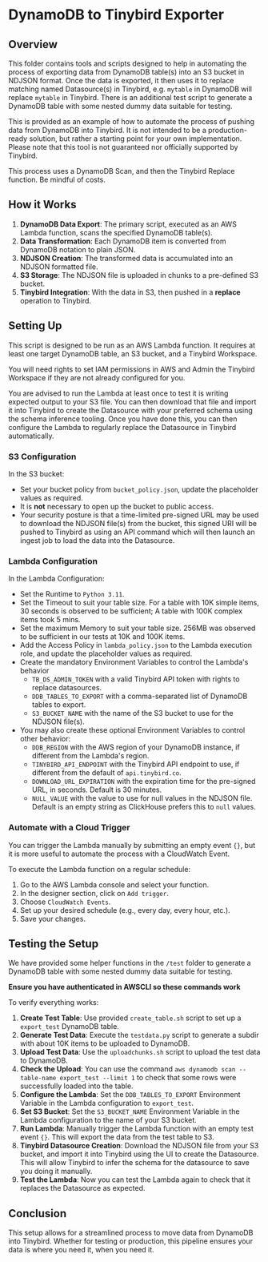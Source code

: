 # DynamoDB to Tinybird Exporter

## Overview

This folder contains tools and scripts designed to help in automating the process of exporting data from DynamoDB table(s) into an S3 bucket in NDJSON format. Once the data is exported, it then uses it to replace matching named Datasource(s) in Tinybird, e.g. `mytable` in DynamoDB will replace `mytable` in Tinybird. There is an additional test script to generate a DynamoDB table with some nested dummy data suitable for testing.

This is provided as an example of how to automate the process of pushing data from DynamoDB into Tinybird. It is not intended to be a production-ready solution, but rather a starting point for your own implementation. Please note that this tool is not guaranteed nor officially supported by Tinybird.

This process uses a DynamoDB Scan, and then the Tinybird Replace function. Be mindful of costs.

## How it Works

1. **DynamoDB Data Export**: The primary script, executed as an AWS Lambda function, scans the specified DynamoDB table(s).
2. **Data Transformation**: Each DynamoDB item is converted from DynamoDB notation to plain JSON.
3. **NDJSON Creation**: The transformed data is accumulated into an NDJSON formatted file.
4. **S3 Storage**: The NDJSON file is uploaded in chunks to a pre-defined S3 bucket.
5. **Tinybird Integration**: With the data in S3, then pushed in a **replace** operation to Tinybird.

## Setting Up

This script is designed to be run as an AWS Lambda function. It requires at least one target DynamoDB table, an S3 bucket, and a Tinybird Workspace. 

You will need rights to set IAM permissions in AWS and Admin the Tinybird Workspace if they are not already configured for you.

You are advised to run the Lambda at least once to test it is writing expected output to your S3 file. You can then download that file and import it into Tinybird to create the Datasource with your preferred schema using the schema inference tooling. Once you have done this, you can then configure the Lambda to regularly replace the Datasource in Tinybird automatically.

### S3 Configuration

In the S3 bucket:

- Set your bucket policy from `bucket_policy.json`, update the placeholder values as required.
- It is **not** necessary to open up the bucket to public access.
- Your security posture is that a time-limited pre-signed URL may be used to download the NDJSON file(s) from the bucket, this signed URI will be pushed to Tinybird as using an API command which will then launch an ingest job to load the data into the Datasource.

### Lambda Configuration
In the Lambda Configuration:

- Set the Runtime to `Python 3.11`.
- Set the Timeout to suit your table size. For a table with 10K simple items, 30 seconds is observed to be sufficient; A table with 100K complex items took 5 mins.
- Set the maximum Memory to suit your table size. 256MB was observed to be sufficient in our tests at 10K and 100K items.
- Add the Access Policy in `lambda_policy.json` to the Lambda execution role, and update the placeholder values as required.
- Create the mandatory Environment Variables to control the Lambda's behavior
    - `TB_DS_ADMIN_TOKEN` with a valid Tinybird API token with rights to replace datasources.
    - `DDB_TABLES_TO_EXPORT` with a comma-separated list of DynamoDB tables to export.
    - `S3_BUCKET_NAME` with the name of the S3 bucket to use for the NDJSON file(s).
- You may also create these optional Environment Variables to control other behavior:
    - `DDB_REGION` with the AWS region of your DynamoDB instance, if different from the Lambda's region.
    - `TINYBIRD_API_ENDPOINT` with the Tinybird API endpoint to use, if different from the default of `api.tinybird.co`.
    - `DOWNLOAD_URL_EXPIRATION` with the expiration time for the pre-signed URL, in seconds. Default is 30 minutes.
    - `NULL_VALUE` with the value to use for null values in the NDJSON file. Default is an empty string as ClickHouse prefers this to `null` values.

### Automate with a Cloud Trigger

You can trigger the Lambda manually by submitting an empty event `{}`, but it is more useful to automate the process with a CloudWatch Event.

To execute the Lambda function on a regular schedule:

1. Go to the AWS Lambda console and select your function.
2. In the designer section, click on `Add trigger`.
3. Choose `CloudWatch Events`.
4. Set up your desired schedule (e.g., every day, every hour, etc.).
5. Save your changes.

## Testing the Setup

We have provided some helper functions in the `/test` folder to generate a DynamoDB table with some nested dummy data suitable for testing.

**Ensure you have authenticated in AWSCLI so these commands work**

To verify everything works:

1. **Create Test Table**: Use provided `create_table.sh` script to set up a `export_test` DynamoDB table.
2. **Generate Test Data**: Execute the `testdata.py` script to generate a subdir with about 10K items to be uploaded to DynamoDB.
3. **Upload Test Data**: Use the `uploadchunks.sh` script to upload the test data to DynamoDB.
4. **Check the Upload**: You can use the command `aws dynamodb scan --table-name export_test --limit 1` to check that some rows were successfully loaded into the table.
5. **Configure the Lambda**: Set the `DDB_TABLES_TO_EXPORT` Environment Variable in the Lambda configuration to `export_test`.
6. **Set S3 Bucket**: Set the `S3_BUCKET_NAME` Environment Variable in the Lambda configuration to the name of your S3 bucket.
7. **Run Lambda**: Manually trigger the Lambda function with an empty test event `{}`. This will export the data from the test table to S3.
8. **Tinybird Datasource Creation**: Download the NDJSON file from your S3 bucket, and import it into Tinybird using the UI to create the Datasource. This will allow Tinybird to infer the schema for the datasource to save you doing it manually.
9. **Test the Lambda**: Now you can test the Lambda again to check that it replaces the Datasource as expected.

## Conclusion

This setup allows for a streamlined process to move data from DynamoDB into Tinybird. Whether for testing or production, this pipeline ensures your data is where you need it, when you need it.